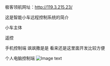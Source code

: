 极客领航网址：http://119.3.215.23/

这是智能小车远程控制系统的简介

小车主体

遥控

手机控制端
飒飒撒是是
看来还是这里面开发比较方便

个人电脑控制端
![Image text](http://119.3.215.23/usr/image/Geekc.png)
